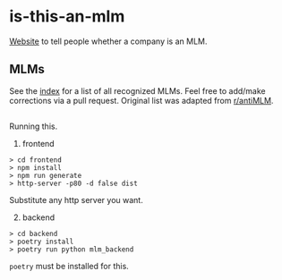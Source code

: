 # is-this-an-mlm

[Website](http://www.isthisanmlm.com) to tell people whether a company is an MLM.

## MLMs

See the [index](pages/index.vue) for a list of all recognized MLMs. Feel free to add/make corrections via a pull request. Original list was adapted from [r/antiMLM](https://old.reddit.com/r/antiMLM/comments/9aolhe/is_an_mlm_check_here_mega_thread_list/?utm_content=title&utm_medium=hot&utm_source=reddit&utm_name=antiMLM).


##

Running this.

1) frontend
```
> cd frontend
> npm install
> npm run generate
> http-server -p80 -d false dist
```
Substitute any http server you want.

2) backend
```
> cd backend
> poetry install
> poetry run python mlm_backend
```
`poetry` must be installed for this.
